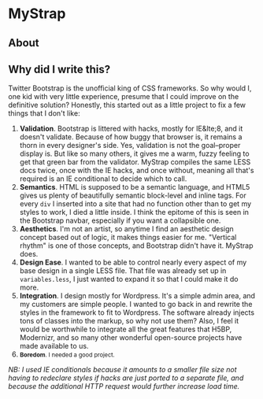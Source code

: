 MyStrap
=======

## About


## Why did I write this?
Twitter Bootstrap is the unofficial king of CSS frameworks. So why would I, one kid with very little experience, presume that I could improve on the definitive solution? Honestly, this started out as a little project to fix a few things that I don't like:

1. **Validation**. Bootstrap is littered with hacks, mostly for IE&lte;8, and it doesn't validate. Because of how buggy that browser is, it remains a thorn in every designer's side. Yes, validation is not the goal&ndash;proper display is. But like so many others, it gives me a warm, fuzzy feeling to get that green bar from the validator. MyStrap compiles the same LESS docs twice, once with the IE hacks, and once without, meaning all that's required is an IE conditional to decide which to call.
2. **Semantics**. HTML is supposed to be a semantic language, and HTML5 gives us plenty of beautifully semantic block-level and inline tags. For every `div` I inserted into a site that had no function other than to get my styles to work, I died a little inside. I think the epitome of this is seen in the Bootstrap navbar, especially if you want a collapsible one.
3. **Aesthetics**. I'm not an artist, so anytime I find an aesthetic design concept based out of logic, it makes things easier for me. "Vertical rhythm" is one of those concepts, and Bootstrap didn't have it. MyStrap does.
4. **Design Ease**. I wanted to be able to control nearly every aspect of my base design in a single LESS file. That file was already set up in `variables.less`, I just wanted to expand it so that I could make it do more.
5. **Integration**. I design mostly for Wordpress. It's a simple admin area, and my customers are simple people. I wanted to go back in and rewrite the styles in the framework to fit to Wordpress. The software already injects tons of classes into the markup, so why not use them? Also, I feel it would be worthwhile to integrate all the great features that H5BP, Modernizr, and so many other wonderful open-source projects have made available to us.
6. <small>**Boredom**. I needed a good project.</small>

*NB: I used IE conditionals because it amounts to a smaller file size not having to redeclare styles if hacks are just ported to a separate file, and because the additional HTTP request would further increase load time.*